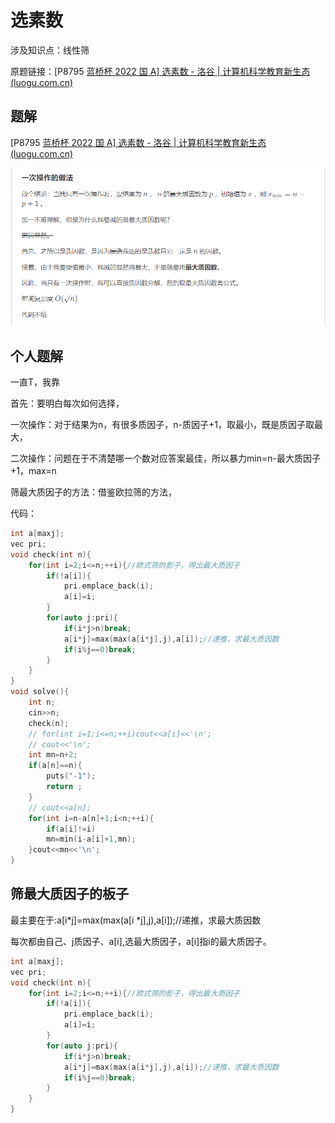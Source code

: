 # 选素数

涉及知识点：线性筛

原题链接：[P8795 [蓝桥杯 2022 国 A\] 选素数 - 洛谷 | 计算机科学教育新生态 (luogu.com.cn)](https://www.luogu.com.cn/problem/P8795)

## 题解

[P8795 [蓝桥杯 2022 国 A\] 选素数 - 洛谷 | 计算机科学教育新生态 (luogu.com.cn)](https://www.luogu.com.cn/problem/solution/P8795)

![最大质因子](最大质因子.png)



## 个人题解

一直T，我靠

首先：要明白每次如何选择，

一次操作：对于结果为n，有很多质因子，n-质因子+1，取最小，既是质因子取最大，

二次操作：问题在于不清楚哪一个数对应答案最佳，所以暴力min=n-最大质因子+1，max=n

筛最大质因子的方法：借鉴欧拉筛的方法，

代码：

```C++
int a[maxj];
vec pri;
void check(int n){
	for(int i=2;i<=n;++i){//欧式筛的影子，得出最大质因子
		if(!a[i]){
			pri.emplace_back(i);
			a[i]=i;
		}
		for(auto j:pri){
			if(i*j>n)break;
			a[i*j]=max(max(a[i*j],j),a[i]);//递推，求最大质因数
			if(i%j==0)break;
		}
	}
}
void solve(){
	int n;
	cin>>n;
	check(n);
	// for(int i=1;i<=n;++i)cout<<a[i]<<'\n';
	// cout<<'\n';
	int mn=n+2;
	if(a[n]==n){
		puts("-1");
		return ;
	}
	// cout<<a[n];
	for(int i=n-a[n]+1;i<n;++i){
		if(a[i]!=i)
		mn=min(i-a[i]+1,mn);
	}cout<<mn<<'\n';
}   
```



## 筛最大质因子的板子

最主要在于:a[i*j]=max(max(a[i *j],j),a[i]);//递推，求最大质因数

每次都由自己、j质因子、a[i],选最大质因子，a[i]指i的最大质因子。

```C++
int a[maxj];
vec pri;
void check(int n){
	for(int i=2;i<=n;++i){//欧式筛的影子，得出最大质因子
		if(!a[i]){
			pri.emplace_back(i);
			a[i]=i;
		}
		for(auto j:pri){
			if(i*j>n)break;
			a[i*j]=max(max(a[i*j],j),a[i]);//递推，求最大质因数
			if(i%j==0)break;
		}
	}
}
```

